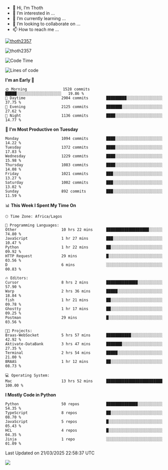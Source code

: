 <!---
thoth2357/thoth2357 is a ✨ special ✨ repository because its `README.md` (this file) appears on your GitHub profile.
You can click the Preview link to take a look at your changes.
--->

- 👋 Hi, I’m Thoth
- 👀 I’m interested in ...
- 🌱 I’m currently learning ...
- 💞️ I’m looking to collaborate on ...
- 📫 How to reach me ...


<p align="left"> <a href="https://github.com/ryo-ma/github-profile-trophy"><img src="https://github-profile-trophy.vercel.app/?username=thoth2357&theme=gruvbox&no-bg=true&no-frame=false&title=MultiLanguage,Commits,Repositories,Stars,Followers,PullRequest,Reviews,Issues" alt="thoth2357" /></a> </p>

<p align="left"> <img src="https://komarev.com/ghpvc/?username=thoth2357&label=Profile%20views&color=0e75b6&style=flat" alt="thoth2357" /> </p>

<!--START_SECTION:waka-->
![Code Time](http://img.shields.io/badge/Code%20Time-3%2C317%20hrs%2039%20mins-blue)

![Lines of code](https://img.shields.io/badge/From%20Hello%20World%20I%27ve%20Written-30.9%20million%20lines%20of%20code-blue)

**I'm an Early 🐤** 

```text
🌞 Morning                1528 commits        █████░░░░░░░░░░░░░░░░░░░░   19.86 % 
🌆 Daytime                2904 commits        █████████░░░░░░░░░░░░░░░░   37.75 % 
🌃 Evening                2125 commits        ███████░░░░░░░░░░░░░░░░░░   27.62 % 
🌙 Night                  1136 commits        ████░░░░░░░░░░░░░░░░░░░░░   14.77 % 
```
📅 **I'm Most Productive on Tuesday** 

```text
Monday                   1094 commits        ████░░░░░░░░░░░░░░░░░░░░░   14.22 % 
Tuesday                  1372 commits        ████░░░░░░░░░░░░░░░░░░░░░   17.83 % 
Wednesday                1229 commits        ████░░░░░░░░░░░░░░░░░░░░░   15.98 % 
Thursday                 1083 commits        ████░░░░░░░░░░░░░░░░░░░░░   14.08 % 
Friday                   1021 commits        ███░░░░░░░░░░░░░░░░░░░░░░   13.27 % 
Saturday                 1002 commits        ███░░░░░░░░░░░░░░░░░░░░░░   13.02 % 
Sunday                   892 commits         ███░░░░░░░░░░░░░░░░░░░░░░   11.59 % 
```


📊 **This Week I Spent My Time On** 

```text
🕑︎ Time Zone: Africa/Lagos

💬 Programming Languages: 
Other                    10 hrs 22 mins      ███████████████████░░░░░░   74.80 % 
JavaScript               1 hr 27 mins        ███░░░░░░░░░░░░░░░░░░░░░░   10.47 % 
Python                   1 hr 22 mins        ██░░░░░░░░░░░░░░░░░░░░░░░   09.92 % 
HTTP Request             29 mins             █░░░░░░░░░░░░░░░░░░░░░░░░   03.56 % 
D                        6 mins              ░░░░░░░░░░░░░░░░░░░░░░░░░   00.83 % 

🔥 Editors: 
Cursor                   8 hrs 2 mins        ██████████████░░░░░░░░░░░   57.90 % 
Warp                     2 hrs 36 mins       █████░░░░░░░░░░░░░░░░░░░░   18.84 % 
fish                     1 hr 21 mins        ██░░░░░░░░░░░░░░░░░░░░░░░   09.78 % 
Ghostty                  1 hr 17 mins        ██░░░░░░░░░░░░░░░░░░░░░░░   09.25 % 
Postman                  29 mins             █░░░░░░░░░░░░░░░░░░░░░░░░   03.56 % 

🐱‍💻 Projects: 
Braas-WebSocket          5 hrs 57 mins       ███████████░░░░░░░░░░░░░░   42.92 % 
Aktivate-DataBank        3 hrs 47 mins       ███████░░░░░░░░░░░░░░░░░░   27.35 % 
Terminal                 2 hrs 54 mins       █████░░░░░░░░░░░░░░░░░░░░   21.00 % 
BRAAS                    1 hr 12 mins        ██░░░░░░░░░░░░░░░░░░░░░░░   08.73 % 

💻 Operating System: 
Mac                      13 hrs 52 mins      █████████████████████████   100.00 % 
```

**I Mostly Code in Python** 

```text
Python                   50 repos            ██████████████░░░░░░░░░░░   54.35 % 
TypeScript               8 repos             ██░░░░░░░░░░░░░░░░░░░░░░░   08.70 % 
JavaScript               5 repos             █░░░░░░░░░░░░░░░░░░░░░░░░   05.43 % 
HCL                      4 repos             █░░░░░░░░░░░░░░░░░░░░░░░░   04.35 % 
Jinja                    1 repo              ░░░░░░░░░░░░░░░░░░░░░░░░░   01.09 % 
```




 Last Updated on 21/03/2025 22:58:37 UTC
<!--END_SECTION:waka-->
<!--![](http://github-profile-summary-cards.vercel.app/api/cards/profile-details?username=thoth2357&theme=2077)

![](http://github-profile-summary-cards.vercel.app/api/cards/stats?username=thoth2357&theme=2077)![](http://github-profile-summary-cards.vercel.app/api/cards/productive-time?username=thoth2357&theme=2077&utcOffset=8) -->
<img src="https://t.bkit.co/w_6789c39040b80.gif" />
